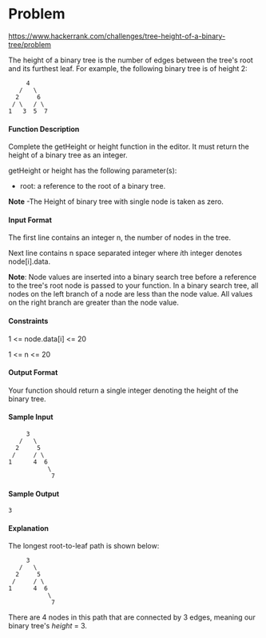 # Problem

https://www.hackerrank.com/challenges/tree-height-of-a-binary-tree/problem

The height of a binary tree is the number of edges between the tree's root and its furthest leaf. For example, the following binary tree is of height 2:

         4
       /   \
      2     6
     / \   / \
    1   3  5  7

#### Function Description

Complete the getHeight or height function in the editor. It must return the height of a binary tree as an integer.

getHeight or height has the following parameter(s):

* root: a reference to the root of a binary tree.

**Note** -The Height of binary tree with single node is taken as zero.

#### Input Format

The first line contains an integer n, the number of nodes in the tree.

Next line contains n space separated integer where *i*th integer denotes node[i].data.

**Note**: Node values are inserted into a binary search tree before a reference to the tree's root node is passed to your function. In a binary search tree, all nodes on the left branch of a node are less than the node value. All values on the right branch are greater than the node value.

#### Constraints

1 <= node.data[i] <= 20

1 <= n <= 20

#### Output Format

Your function should return a single integer denoting the height of the binary tree.

#### Sample Input

         3
       /   \
      2     5
     /     / \
    1      4  6
               \
                7


#### Sample Output

    3

#### Explanation

The longest root-to-leaf path is shown below:

         3
       /   \
      2     5
     /     / \
    1      4  6
               \
                7


There are 4 nodes in this path that are connected by 3 edges, meaning our binary tree's *height* = 3.
